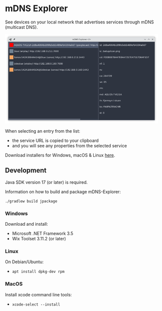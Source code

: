 # mDNS Explorer

See devices on your local network that advertises services through mDNS (multicast DNS).

![mDNS-Explorer](doc/mDNS-Explorer.png)

When selecting an entry from the list:
- the service URL is copied to your clipboard
- and you will see any properties from the selected service

Download installers for Windows, macOS & Linux [here](https://github.com/mnellemann/mdns-explorer/releases).


## Development

Java SDK version 17 (or later) is required.

Information on how to build and package mDNS-Explorer:

```shell
./gradlew build jpackage
```

### Windows

Download and install:

- Microsoft .NET Framework 3.5
- Wix Toolset 3.11.2 (or later)


### Linux

On Debian/Ubuntu:

- ```apt install dpkg-dev rpm```


### MacOS

Install xcode command line tools:

- ```xcode-select --install```

